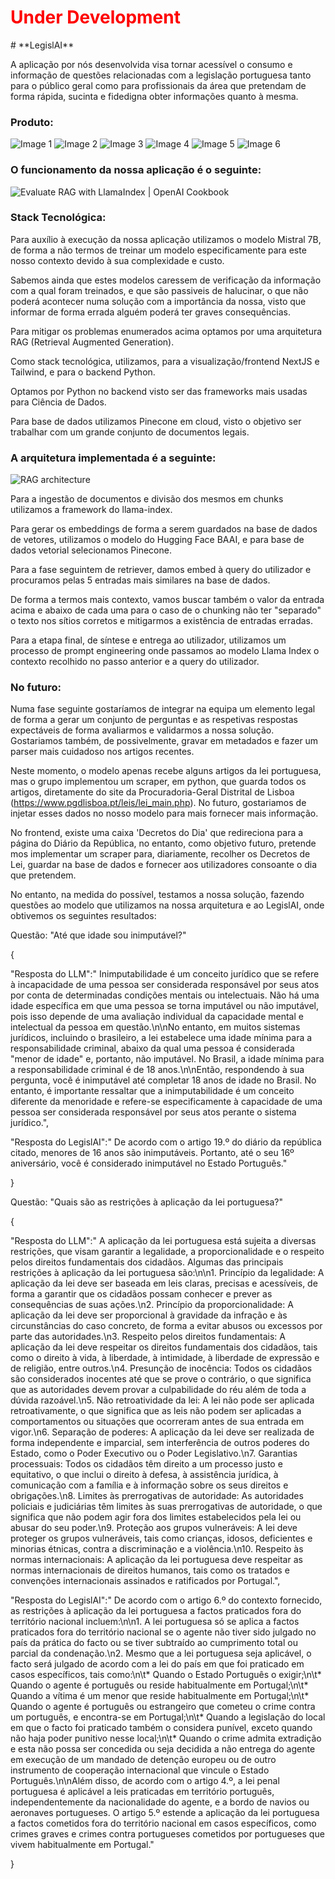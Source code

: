 <h1 style="color:red;">Under Development</h1>
# **LegislAI**

A aplicação por nós desenvolvida visa tornar acessível o consumo e informação de questões relacionadas com a legislação portuguesa tanto para o público geral como para profissionais da área que pretendam de forma rápida, sucinta e fidedigna obter informações quanto à mesma.

### Produto:

![Image 1](images/1.png) ![Image 2](images/2.png) ![Image 3](images/3.png)
![Image 4](images/4.png) ![Image 5](images/5.png) ![Image 6](images/6.png)

### O funcionamento da nossa aplicação é o seguinte:

![Evaluate RAG with LlamaIndex | OpenAI Cookbook](https://cookbook.openai.com/images/llamaindex_rag_overview.png)

### Stack Tecnológica:

Para auxílio à execução da nossa aplicação utilizamos o modelo Mistral 7B, de forma a não termos de treinar um modelo especificamente para este nosso contexto devido à sua complexidade e custo.

Sabemos ainda que estes modelos caressem de verificação da informação com a qual foram treinados, e que são passiveis de halucinar, o que não poderá acontecer numa solução com a importância da nossa, visto que informar de forma errada alguém poderá ter graves consequências.

Para mitigar os problemas enumerados acima optamos por uma arquitetura RAG (Retrieval Augmented Generation).

Como stack tecnológica, utilizamos, para a visualização/frontend NextJS e Tailwind, e para o backend Python.

Optamos por Python no backend visto ser das frameworks mais usadas para Ciência de Dados.

Para base de dados utilizamos Pinecone em cloud, visto o objetivo ser trabalhar com um grande conjunto de documentos legais.

### A arquitetura implementada é a seguinte:

![RAG architecture](images/ragArch.png)

Para a ingestão de documentos e divisão dos mesmos em chunks utilizamos a framework do llama-index.

Para gerar os embeddings de forma a serem guardados na base de dados de vetores, utilizamos o modelo do Hugging Face BAAI, e para base de dados vetorial selecionamos Pinecone.

Para a fase seguintem de retriever, damos embed à query do utilizador e procuramos pelas 5 entradas mais similares na base de dados.

De forma a termos mais contexto, vamos buscar também o valor da entrada acima e abaixo de cada uma para o caso de o chunking não ter "separado" o texto nos sítios corretos e mitigarmos a existência de entradas erradas.

Para a etapa final, de síntese e entrega ao utilizador, utilizamos um processo de prompt engineering onde passamos ao modelo Llama Index o contexto recolhido no passo anterior e a query do utilizador.

### No futuro:

Numa fase seguinte gostaríamos de integrar na equipa um elemento legal de forma a gerar um conjunto de perguntas e as respetivas respostas expectáveis de forma avaliarmos e validarmos a nossa solução. Gostariamos também, de possivelmente, gravar em metadados e fazer um parser mais cuidadoso nos artigos recentes.

Neste momento, o modelo apenas recebe alguns artigos da lei portuguesa, mas o grupo implementou um scraper, em python, que guarda todos os artigos, diretamente do site da Procuradoria-Geral Distrital de Lisboa (https://www.pgdlisboa.pt/leis/lei_main.php). No futuro, gostariamos de injetar esses dados no nosso modelo para mais fornecer mais informação.

No frontend, existe uma caixa 'Decretos do Dia' que redireciona para a página do Diário da República, no entanto, como objetivo futuro, pretende mos implementar um scraper para, diariamente, recolher os Decretos de Lei, guardar na base de dados e fornecer aos utilizadores consoante o dia que pretendem.

No entanto, na medida do possível, testamos a nossa solução, fazendo questões ao modelo que utilizamos na nossa arquitetura e ao LegislAI, onde obtivemos os seguintes resultados:

Questão: "Até que idade sou inimputável?"

{

"Resposta do LLM":" Inimputabilidade é um conceito jurídico que se refere à incapacidade de uma pessoa ser considerada responsável por seus atos por conta de determinadas condições mentais ou intelectuais. Não há uma idade específica em que uma pessoa se torna imputável ou não imputável, pois isso depende de uma avaliação individual da capacidade mental e intelectual da pessoa em questão.\n\nNo entanto, em muitos sistemas jurídicos, incluindo o brasileiro, a lei estabelece uma idade mínima para a responsabilidade criminal, abaixo da qual uma pessoa é considerada "menor de idade" e, portanto, não imputável. No Brasil, a idade mínima para a responsabilidade criminal é de 18 anos.\n\nEntão, respondendo à sua pergunta, você é inimputável até completar 18 anos de idade no Brasil. No entanto, é importante ressaltar que a inimputabilidade é um conceito diferente da menoridade e refere-se especificamente à capacidade de uma pessoa ser considerada responsável por seus atos perante o sistema jurídico.",

"Resposta do LegislAI":" De acordo com o artigo 19.º do diário da república citado, menores de 16 anos são inimputáveis. Portanto, até o seu 16º aniversário, você é considerado inimputável no Estado Português."

}

Questão: "Quais são as restrições à aplicação da lei portuguesa?"

{

"Resposta do LLM":" A aplicação da lei portuguesa está sujeita a diversas restrições, que visam garantir a legalidade, a proporcionalidade e o respeito pelos direitos fundamentais dos cidadãos. Algumas das principais restrições à aplicação da lei portuguesa são:\n\n1. Princípio da legalidade: A aplicação da lei deve ser baseada em leis claras, precisas e acessíveis, de forma a garantir que os cidadãos possam conhecer e prever as consequências de suas ações.\n2. Princípio da proporcionalidade: A aplicação da lei deve ser proporcional à gravidade da infração e às circunstâncias do caso concreto, de forma a evitar abusos ou excessos por parte das autoridades.\n3. Respeito pelos direitos fundamentais: A aplicação da lei deve respeitar os direitos fundamentais dos cidadãos, tais como o direito à vida, à liberdade, à intimidade, à liberdade de expressão e de religião, entre outros.\n4. Presunção de inocência: Todos os cidadãos são considerados inocentes até que se prove o contrário, o que significa que as autoridades devem provar a culpabilidade do réu além de toda a dúvida razoável.\n5. Não retroatividade da lei: A lei não pode ser aplicada retroativamente, o que significa que as leis não podem ser aplicadas a comportamentos ou situações que ocorreram antes de sua entrada em vigor.\n6. Separação de poderes: A aplicação da lei deve ser realizada de forma independente e imparcial, sem interferência de outros poderes do Estado, como o Poder Executivo ou o Poder Legislativo.\n7. Garantias processuais: Todos os cidadãos têm direito a um processo justo e equitativo, o que inclui o direito à defesa, à assistência jurídica, à comunicação com a família e à informação sobre os seus direitos e obrigações.\n8. Limites às prerrogativas de autoridade: As autoridades policiais e judiciárias têm limites às suas prerrogativas de autoridade, o que significa que não podem agir fora dos limites estabelecidos pela lei ou abusar do seu poder.\n9. Proteção aos grupos vulneráveis: A lei deve proteger os grupos vulneráveis, tais como crianças, idosos, deficientes e minorias étnicas, contra a discriminação e a violência.\n10. Respeito às normas internacionais: A aplicação da lei portuguesa deve respeitar as normas internacionais de direitos humanos, tais como os tratados e convenções internacionais assinados e ratificados por Portugal.",

"Resposta do LegislAI":" De acordo com o artigo 6.º do contexto fornecido, as restrições à aplicação da lei portuguesa a factos praticados fora do território nacional incluem:\n\n1. A lei portuguesa só se aplica a factos praticados fora do território nacional se o agente não tiver sido julgado no país da prática do facto ou se tiver subtraído ao cumprimento total ou parcial da condenação.\n2. Mesmo que a lei portuguesa seja aplicável, o facto será julgado de acordo com a lei do país em que foi praticado em casos específicos, tais como:\n\t* Quando o Estado Português o exigir;\n\t* Quando o agente é português ou reside habitualmente em Portugal;\n\t* Quando a vítima é um menor que reside habitualmente em Portugal;\n\t* Quando o agente é português ou estrangeiro que cometeu o crime contra um português, e encontra-se em Portugal;\n\t* Quando a legislação do local em que o facto foi praticado também o considera punível, exceto quando não haja poder punitivo nesse local;\n\t* Quando o crime admita extradição e esta não possa ser concedida ou seja decidida a não entrega do agente em execução de um mandado de detenção europeu ou de outro instrumento de cooperação internacional que vincule o Estado Português.\n\nAlém disso, de acordo com o artigo 4.º, a lei penal portuguesa é aplicável a leis praticadas em território português, independentemente da nacionalidade do agente, e a bordo de navios ou aeronaves portugueses. O artigo 5.º estende a aplicação da lei portuguesa a factos cometidos fora do território nacional em casos específicos, como crimes graves e crimes contra portugueses cometidos por portugueses que vivem habitualmente em Portugal."

}

